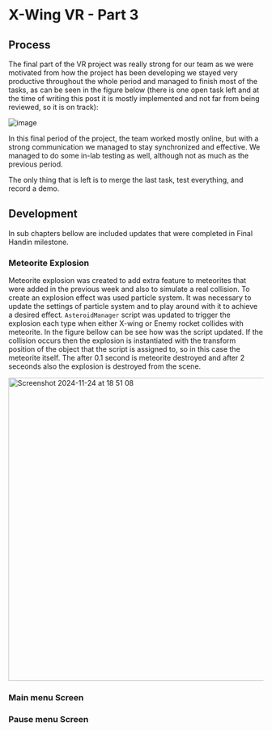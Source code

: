 # X-Wing VR - Part 3

## Process
The final part of the VR project was really strong for our team as we were motivated from how the project has been developing we stayed very productive throughout the whole period and managed to finish most of the tasks, as can be seen in the figure below (there is one open task left and at the time of writing this post it is mostly implemented and not far from being reviewed, so it is on track):

![image](https://github.com/user-attachments/assets/f7585943-6279-4486-b94c-1de17cdc373a)

In this final period of the project, the team worked mostly online, but with a strong communication we managed to stay synchronized and effective. We managed to do some in-lab testing as well, although not as much as the previous period. 

The only thing that is left is to merge the last task, test everything, and record a demo.

## Development
In sub chapters bellow are included updates that were completed in Final Handin milestone.

### Meteorite Explosion
Meteorite explosion was created to add extra feature to meteorites that were added in the previous week and also to simulate a real collision. To create an explosion effect was used particle system. It was necessary to update the settings of particle system and to play around with it to achieve a desired effect. `AsteroidManager` script was updated to trigger the explosion each type when either X-wing or Enemy rocket collides with meteorite. In the figure bellow can be see how was the script updated. If the collision occurs then the explosion is instantiated with the transform position of the object that the script is assigned to, so in this case the meteorite itself. The after 0.1 second is meteorite destroyed and after 2 seceonds also the explosion is destroyed from the scene.

<img width="600" alt="Screenshot 2024-11-24 at 18 51 08" src="https://github.com/user-attachments/assets/627ad92e-b339-416b-b59e-1191d963b341">

### Main menu Screen


### Pause menu Screen
